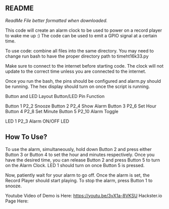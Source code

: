 README
-------------------------------
*ReadMe File better formatted when downloaded.*

This code will create an alarm clock to be used to power on a record player to wake me up :)
The code can be used to emit a GPIO signal at a certain time.

To use code: combine all files into the same directory. You may need to change run bash to have the proper directory path to timeht16k33.py

Make sure to connect to the internet before starting code. 
The clock will not update to the correct time unless you are connected to the internet.

Once you run the bash, the pins should be configured and alarm.py should be running.
The hex display should turn on once the script is running.

Button and LED Layout
Button/LED           Pin         Function

Button 1             P2_2        Snooze
Button 2             P2_4        Show Alarm
Button 3             P2_6        Set Hour
Button 4             P2_8        Set Minute
Button 5             P2_10       Alarm Toggle

LED 1                P2_3        Alarm ON/OFF LED

How To Use?
------------------------------
To use the alarm, simultaneously, hold down Button 2 and press either Button 3 or Button 4 to set the hour and minutes respectively.
Once you have the desired time, you can release Button 2 and press Button 5 to turn on the Alarm Clock.
LED 1 should turn on once Button 5 is pressed.

Now, patiently wait for your alarm to go off. Once the alarm is set, the Record Player should start playing. 
To stop the alarm, press Button 1 to snooze. 

Youtube Video of Demo is Here: https://youtu.be/3vX1a-8VKSU
Hackster.io Page Here: 
